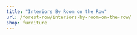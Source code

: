 ```yaml
---
title: "Interiors By Room on the Row"
url: /forest-row/interiors-by-room-on-the-row/
shop: furniture
---
```


